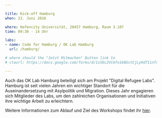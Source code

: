 ```yaml
---

title: Kick-off Hamburg
when: 22. Juni 2016

where: Hafencity Universität, 20457 Hamburg, Raum 3.107
time: 09:30 - 14 Uhr 

labs:
- name: Code for Hamburg / OK Lab Hamburg
  url: /hamburg/

# where should the "Jetzt Mitmachen" Button link to
# ctaurl: https://docs.google.com/forms/d/1s5bc2VCmfo1kBGvtCjLyHdTIinToQ08G3W8QSoXZ3iI/viewform

---
```


Auch das OK Lab Hamburg beteiligt sich am Projekt "Digital Refugee Labs". Hamburg ist seit vielen Jahren ein wichtiger Standort für die Auseinandersetzung mit Asylpolitik und Migration. 
Dieses Jahr engagieren sich Mitglieder des Labs, um den zahlreichen Organisationen und Initiativen ihre wichtige Arbeit zu erleichtern. 

Weitere Informationen zum Ablauf und Ziel des Workshops findet ihr <a href="http://codeforhamburg.org/digitalrefugeedays/">hier</a>.

<!--Meldet euch an, wenn ihr gerne eure Fähigkeiten nutzen wollt, um Organisationen zu unterstützen oder wenn ihr eine Initiative seid, die Unterstützung in Sachen Digitales braucht. -->

